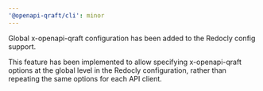 ```yaml
---
'@openapi-qraft/cli': minor
---
```


Global x-openapi-qraft configuration has been added to the Redocly config support.

This feature has been implemented to allow specifying x-openapi-qraft options at the global level in the Redocly
configuration, rather than repeating the same options for each API client.
